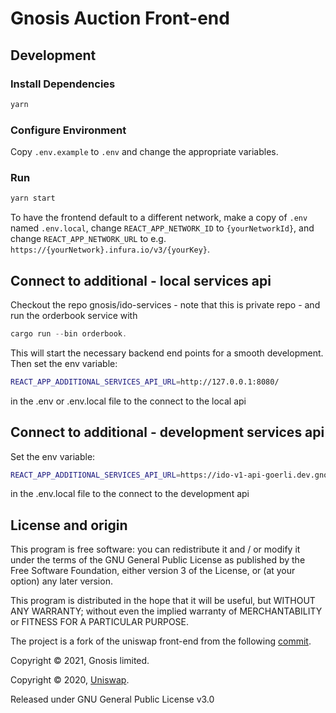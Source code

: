 # Gnosis Auction Front-end

## Development

### Install Dependencies

```bash
yarn
```

### Configure Environment

Copy `.env.example` to `.env` and change the appropriate variables.

### Run

```bash
yarn start
```

To have the frontend default to a different network, make a copy of `.env` named `.env.local`,
change `REACT_APP_NETWORK_ID` to `{yourNetworkId}`, and change `REACT_APP_NETWORK_URL` to e.g.
`https://{yourNetwork}.infura.io/v3/{yourKey}`.

## Connect to additional - local services api

Checkout the repo gnosis/ido-services - note that this is private repo - and run the orderbook service with

```rust
cargo run --bin orderbook.
```

This will start the necessary backend end points for a smooth development. Then set the env variable:

```bash
REACT_APP_ADDITIONAL_SERVICES_API_URL=http://127.0.0.1:8080/
```

in the .env or .env.local file to the connect to the local api

## Connect to additional - development services api

Set the env variable:

```bash
REACT_APP_ADDITIONAL_SERVICES_API_URL=https://ido-v1-api-goerli.dev.gnosisdev.com/
```

in the .env.local file to the connect to the development api

## License and origin

This program is free software: you can redistribute it and / or modify it under the terms of the GNU General Public License as published by the Free Software Foundation, either version 3 of the License, or (at your option) any later version.

This program is distributed in the hope that it will be useful, but WITHOUT ANY WARRANTY; without even the implied warranty of MERCHANTABILITY or FITNESS FOR A PARTICULAR PURPOSE.

The project is a fork of the uniswap front-end from the following [commit](https://github.com/Uniswap/uniswap-interface/commit/dc391d1bea58c129f34c3777a80e2d7eebd7b349).

Copyright © 2021, Gnosis limited.

Copyright © 2020, [Uniswap](https://uniswap.org/).

Released under GNU General Public License v3.0

